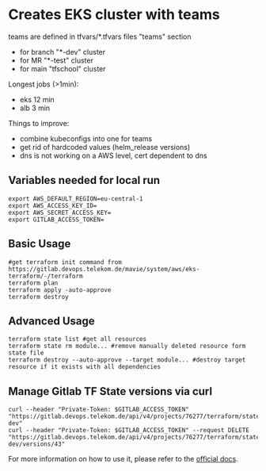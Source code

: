 # Creates EKS cluster with teams

teams are defined in tfvars/*.tfvars files "teams" section

- for branch "*-dev" cluster
- for MR "*-test" cluster
- for main "tfschool" cluster

Longest jobs (>1min): 
- eks 12 min
- alb 3 min

Things to improve:
- combine kubeconfigs into one for teams
- get rid of hardcoded values (helm_release versions)
- dns is not working on a AWS level, cert dependent to dns

## Variables needed for local run
```
export AWS_DEFAULT_REGION=eu-central-1
export AWS_ACCESS_KEY_ID=
export AWS_SECRET_ACCESS_KEY=
export GITLAB_ACCESS_TOKEN=
```
## Basic Usage
```
#get terraform init command from https://gitlab.devops.telekom.de/mavie/system/aws/eks-terraform/-/terraform
terraform plan
terraform apply -auto-approve
terraform destroy
```
## Advanced Usage
```
terraform state list #get all resources
terraform state rm module... #remove manually deleted resource form state file
terraform destroy --auto-approve --target module... #destroy target resource if it exists with all dependencies
```
## Manage Gitlab TF State versions via curl
```
curl --header "Private-Token: $GITLAB_ACCESS_TOKEN" "https://gitlab.devops.telekom.de/api/v4/projects/76277/terraform/state/terraform-dev"
curl --header "Private-Token: $GITLAB_ACCESS_TOKEN" --request DELETE "https://gitlab.devops.telekom.de/api/v4/projects/76277/terraform/state/terraform-dev/versions/43"
```
For more information on how to use it, please refer to the [official docs](https://docs.gitlab.com/ee/user/infrastructure/clusters/connect/new_eks_cluster.html).